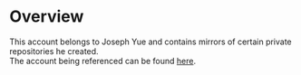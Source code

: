# Overview  

This account belongs to Joseph Yue and contains mirrors of certain private repositories he created.  
The account being referenced can be found [here](https://github.com/awesomebob35).

<!---
wardhop1234/wardhop1234 is a ✨ special ✨ repository because its `README.md` (this file) appears on your GitHub profile.
You can click the Preview link to take a look at your changes.
--->
